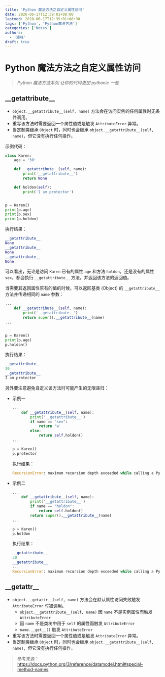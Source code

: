 ```yaml
---
title: 'Python 魔法方法之自定义属性访问'
date: 2020-06-17T12:39:01+08:00
lastmod: 2020-06-17T12:39:01+08:00
tags: ['Python', 'Python魔法方法']
categories: ['Notes']
authors:
  - '潘峰'
draft: true
---
```


# Python 魔法方法之自定义属性访问

> _Python 魔法方法系列 让你的代码更加 pythonic 一些_

## \_\_getattribute\_\_

- `object.__getattribute__(self, name)` 方法会在访问实例的任何属性时无条件调用。
- 重写该方法时需要返回一个属性值或是触发 `AttributeError` 异常。
- 当定制类继承 `Object` 时，同时也会继承 `object.__getattribute__(self, name)`，但它没有执行任何操作。

示例代码：

```python
class Karen:
    age = '30'

    def __getattribute__(self, name):
        print('__getattribute__')
        return None

    def holdon(self):
        print('I am protector')


p = Karen()
print(p.age)
print(p.sex)
print(p.holdon)
```

执行结果：

```python
__getattribute__
None
__getattribute__
None
__getattribute__
None
```

可以看出，无论是访问 `Karen` 已有的属性 `age` 和方法 `holdon`，还是没有的属性 `sex`，都会执行 `__getattribute__` 方法，并返回该方法的返回值。

当需要其返回属性原有的值的时候，可以返回基类 (Object) 的 `__getattribute__` 方法并传递相同的 `name` 参数：

```python
...
    def __getattribute__(self, name):
        print('__getattribute__')
        return super().__getattribute__(name)
...


p = Karen()
print(p.age)
p.holdon()
```

执行结果：

```python
__getattribute__
30
__getattribute__
I am protector
```

另外要注意避免自定义该方法时可能产生的无限递归：

- 示例一

  ```python
  ...
      def __getattribute__(self, name):
          print('__getattribute__')
          if name == "sex":
              return 'w'
          else:
              return self.holdon()
  ...

  p = Karen()
  p.protector
  ```

  执行结果：

  ```python
  RecursionError: maximum recursion depth exceeded while calling a Python object
  ```

- 示例二

  ```python
  ...
      def __getattribute__(self, name):
          print('__getattribute__')
          if name == "holdon":
              return self.holdon()
          return super().__getattribute__(name)
  ...

  p = Karen()
  p.holdon
  ```

  执行结果：

  ```python
  __getattribute__
  30
  __getattribute__
  ...
  RecursionError: maximum recursion depth exceeded while calling a Python object
  ```

## \_\_getattr\_\_

- `object.__getattr__(self, name)` 方法会在默认属性访问失败触发 `AttributeError` 时被调用。
  - `object.__getattribute__(self, name)` 因 `name` 不是实例属性而触发 `AttributeError`
  - 因 `name` 不是类树中用于 `self` 的属性而触发 `AttributeError`
  - `name.__get__()` 触发 `AttributeError`
- 重写该方法时需要返回一个属性值或是触发 `AttributeError` 异常。
- 当定制类继承 `Object` 时，同时也会继承 `object.__getattribute__(self, name)`，但它没有执行任何操作。

> 参考来源：  
> https://docs.python.org/3/reference/datamodel.html#special-method-names
